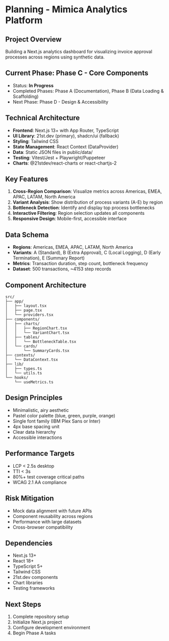 # Planning - Mimica Analytics Platform

## Project Overview
Building a Next.js analytics dashboard for visualizing invoice approval processes across regions using synthetic data.

## Current Phase: Phase C - Core Components
- Status: **In Progress**
- Completed Phases: Phase A (Documentation), Phase B (Data Loading & Scaffolding)
- Next Phase: Phase D - Design & Accessibility

## Technical Architecture
- **Frontend**: Next.js 13+ with App Router, TypeScript
- **UI Library**: 21st.dev (primary), shadcn/ui (fallback)  
- **Styling**: Tailwind CSS
- **State Management**: React Context (DataProvider)
- **Data**: Static JSON files in public/data/
- **Testing**: Vitest/Jest + Playwright/Puppeteer
- **Charts**: @21stdev/react-charts or react-chartjs-2

## Key Features
1. **Cross-Region Comparison**: Visualize metrics across Americas, EMEA, APAC, LATAM, North America
2. **Variant Analysis**: Show distribution of process variants (A-E) by region
3. **Bottleneck Detection**: Identify and display top process bottlenecks
4. **Interactive Filtering**: Region selection updates all components
5. **Responsive Design**: Mobile-first, accessible interface

## Data Schema
- **Regions**: Americas, EMEA, APAC, LATAM, North America
- **Variants**: A (Standard), B (Extra Approval), C (Local Logging), D (Early Termination), E (Summary Report)
- **Metrics**: Transaction duration, step count, bottleneck frequency
- **Dataset**: 500 transactions, ~4153 step records

## Component Architecture
```
src/
├── app/
│   ├── layout.tsx
│   ├── page.tsx
│   └── providers.tsx
├── components/
│   ├── charts/
│   │   ├── RegionChart.tsx
│   │   └── VariantChart.tsx
│   ├── tables/
│   │   └── BottleneckTable.tsx
│   └── cards/
│       └── SummaryCards.tsx
├── contexts/
│   └── DataContext.tsx
├── lib/
│   ├── types.ts
│   └── utils.ts
└── hooks/
    └── useMetrics.ts
```

## Design Principles
- Minimalistic, airy aesthetic
- Pastel color palette (blue, green, purple, orange)
- Single font family (IBM Plex Sans or Inter)
- 4px base spacing unit
- Clear data hierarchy
- Accessible interactions

## Performance Targets
- LCP < 2.5s desktop
- TTI < 3s
- 80%+ test coverage critical paths
- WCAG 2.1 AA compliance

## Risk Mitigation
- Mock data alignment with future APIs
- Component reusability across regions
- Performance with large datasets
- Cross-browser compatibility

## Dependencies
- Next.js 13+
- React 18+
- TypeScript 5+
- Tailwind CSS
- 21st.dev components
- Chart libraries
- Testing frameworks

## Next Steps
1. Complete repository setup
2. Initialize Next.js project
3. Configure development environment
4. Begin Phase A tasks